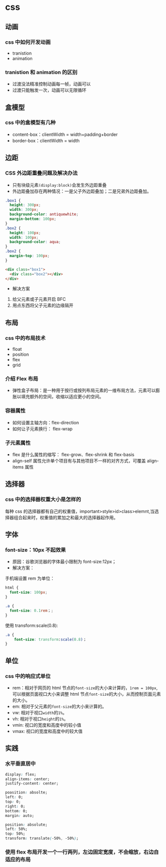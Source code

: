# css

## 动画

### css 中如何开发动画

- tranistion
- animation

### tranistion 和 animation 的区别

- 过渡没法精准控制动画每一帧，动画可以
- 过渡只能触发一次，动画可以无限循环

## 盒模型

### css 中的盒模型有几种

- content-box：clientWidth = width+padding+border
- border-box：clientWidth = width

## 边距

### CSS 外边距重叠问题及解决办法

- 只有块级元素`(display:block)`会发生外边距重叠
- 外边距叠加存在两种情况：一是父子外边距叠加；二是兄弟外边距叠加。

```css
.box1 {
  height: 300px;
  width: 300px;
  background-color: antiquewhite;
  margin-bottom: 100px;
}
.box2 {
  height: 100px;
  width: 100px;
  background-color: aqua;
}
.box2 {
  margin-top: 100px;
}
```

```html
<div class="box1">
  <div class="box2"></div>
</div>
```

- 解决方案

1. 给父元素或子元素开启 BFC
2. 用点东西将父子元素的边缘隔开

## 布局

### css 中的布局技术

- float
- position
- flex
- grid

### 介绍 Flex 布局

- 弹性盒子布局：是一种用于按行或按列布局元素的一维布局方法，元素可以膨胀以填充额外的空间，收缩以适应更小的空间。

### 容器属性

- 如何设置主轴方向：flex-direction
- 如何让子元素换行： flex-wrap

### 子元素属性

- flex 是什么属性的缩写： flex-grow、flex-shrink 和 flex-basis
- align-self 属性允许单个项目有与其他项目不一样的对齐方式，可覆盖 align-items 属性

## 选择器

### css 中的选择器权重大小是怎样的

每种 css 的选择器都有自己的权重值，important>style>id>class>elemnt,当选择器组合起来时，权重值的累加之和最大的选择器起作用。

## 字体

### font-size：10px 不起效果

- 原因：谷歌浏览器的字体最小限制为 font-size:12px；
- 解决方案：

手机端设置 rem 为单位：

```css
html {
  font-size: 100px;
}

.a {
  font-size: 0.1rem；;
}
```

使用 transform:scale(0.8):

```css
.a {
    font-size: transform:scale(0.8)；
}
```

## 单位

### css 中的响应式单位

- rem：相对于网页的 html 节点的`font-size`的大小来计算的，`1rem = 100px`,可以根据页面视口大小来调整 html 节点`font-size`的大小，从而控制页面元素的大小。
- em: 相对于父元素的`font-size`的大小来计算的。
- vw: 相对于视口`width`的`1%`。
- vh: 相对于视口`height`的`1%`。
- vmin: 视口的宽度和高度中的较小值
- vmax: 视口的宽度和高度中的较大值

## 实践

### 水平垂直居中

```css
display: flex;
align-items: center;
justify-content: center;

poasition: absolte;
left: 0;
top: 0;
right: 0;
bottom: 0;
margin: auto;

position: absolute;
left: 50%;
top: 50%;
transform: translate(-50%, -50%);
```

### 使用 flex 布局开发一个一行两列，左边固定宽度，不会缩放，右边自适应的布局
